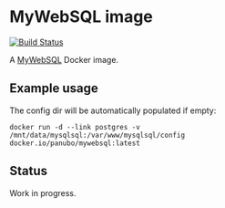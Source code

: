# MyWebSQL image

[![Build Status](https://travis-ci.org/panubo/docker-mywebsql.svg?branch=master)](https://travis-ci.org/panubo/docker-mywebsql)

A [MyWebSQL](http://mywebsql.net/) Docker image.

## Example usage

The config dir will be automatically populated if empty:

```
docker run -d --link postgres -v /mnt/data/mysqlsql:/var/www/mysqlsql/config docker.io/panubo/mywebsql:latest
```

## Status

Work in progress.
